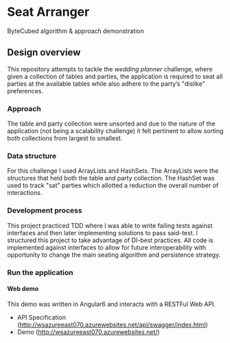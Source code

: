 # Seat Arranger
ByteCubed algorithm &amp; approach demonstration

## Design overview
This repository attempts to tackle the *wedding planner* challenge, where given a collection of tables and parties, the application is required to seat all parties at the available tables while also adhere to the party’s "dislike" preferences.

### Approach
The table and party collection were unsorted and due to the nature of the application (not being a scalability challenge) it felt pertinent to allow sorting both collections from largest to smallest.

### Data structure
For this challenge I used ArrayLists and HashSets. The ArrayLists were the structures that held both the table and party collection. The HashSet was used to track "sat" parties which allotted a reduction the overall number of interactions.

### Development process
This project practiced TDD where I was able to write failing tests against interfaces and then later implementing solutions to pass said-test. I structured this project to take advantage of DI-best practices. All code is implemented against interfaces to allow for future interoperability with opportunity to change the main seating algorithm and persistence strategy.

### Run the application
#### Web demo
This demo was written in Angular6 and interacts with a RESTFul Web API. 
- API Specification (http://wsazureeast070.azurewebsites.net/api/swagger/index.html)
- Demo (http://wsazureeast070.azurewebsites.net/)